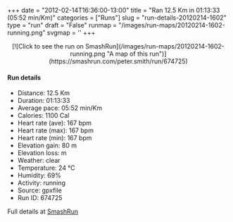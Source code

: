 +++
date = "2012-02-14T16:36:00-13:00"
title = "Ran 12.5 Km in 01:13:33 (05:52 min/Km)"
categories = ["Runs"]
slug = "run-details-20120214-1602"
type = "run"
draft = "False"
runmap = "/images/run-maps/20120214-1602-running.png"
svgmap = '<polyline points="100 44, 100 44, 98 44, 94 45, 92 48, 90 47, 87 43, 87 43, 75 51, 62 55, 59 52, 58 49, 54 46, 50 46, 44 49, 36 46, 35 44, 32 39, 32 39, 26 35, 18 41, 17 41, 12 43, 0 49, 8 60, 8 65, 11 65, 12 65, 13 64, 13 65, 15 64, 17 63, 18 62, 28 59, 40 60, 52 58, 67 59, 73 59, 77 58, 90 47, 97 48, 99 46">'
+++



<!--more-->

<center>
[![Click to see the run on SmashRun](/images/run-maps/20120214-1602-running.png "A map of this run")](https://smashrun.com/peter.smith/run/674725)
</center>

#### Run details

* Distance: 12.5 Km
* Duration: 01:13:33
* Average pace: 05:52 min/Km
* Calories: 1100 Cal
* Heart rate (ave): 167 bpm
* Heart rate (max): 167 bpm
* Heart rate (min): 167 bpm
* Elevation gain: 80 m
* Elevation loss:  m
* Weather: clear
* Temperature: 24 &deg;C
* Humidity: 69%
* Activity: running
* Source: gpxfile
* Run ID: 674725

Full details at [SmashRun](https://smashrun.com/peter.smith/run/674725)